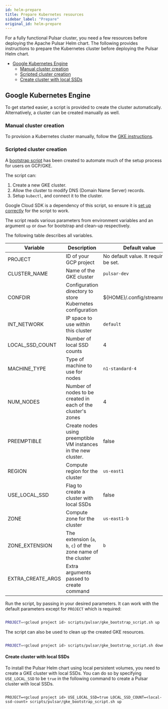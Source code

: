 ```yaml
---
id: helm-prepare
title: Prepare Kubernetes resources
sidebar_label: "Prepare"
original_id: helm-prepare
---
```


For a fully functional Pulsar cluster, you need a few resources before deploying the Apache Pulsar Helm chart. The following provides instructions to prepare the Kubernetes cluster before deploying the Pulsar Helm chart.

- [Google Kubernetes Engine](#google-kubernetes-engine)
  - [Manual cluster creation](#manual-cluster-creation)
  - [Scripted cluster creation](#scripted-cluster-creation)
  - [Create cluster with local SSDs](#create-cluster-with-local-ssds)

## Google Kubernetes Engine

To get started easier, a script is provided to create the cluster automatically. Alternatively, a cluster can be created manually as well.

### Manual cluster creation

To provision a Kubernetes cluster manually, follow the [GKE instructions](https://cloud.google.com/kubernetes-engine/docs/how-to/creating-a-cluster).

### Scripted cluster creation

A [bootstrap script](https://github.com/streamnative/charts/tree/master/scripts/pulsar/gke_bootstrap_script.sh) has been created to automate much of the setup process for users on GCP/GKE.

The script can:

1. Create a new GKE cluster.
2. Allow the cluster to modify DNS (Domain Name Server) records.
3. Setup `kubectl`, and connect it to the cluster.

Google Cloud SDK is a dependency of this script, so ensure it is [set up correctly](helm-tools.md#connect-to-a-gke-cluster) for the script to work.

The script reads various parameters from environment variables and an argument `up` or `down` for bootstrap and clean-up respectively.

The following table describes all variables.

| **Variable** | **Description** | **Default value** |
| ------------ | --------------- | ----------------- |
| PROJECT      | ID of your GCP project | No default value. It requires to be set. |
| CLUSTER_NAME | Name of the GKE cluster | `pulsar-dev` |
| CONFDIR | Configuration directory to store Kubernetes configuration | \$\{HOME\}/.config/streamnative |
| INT_NETWORK | IP space to use within this cluster | `default` |
| LOCAL_SSD_COUNT | Number of local SSD counts | 4 |
| MACHINE_TYPE | Type of machine to use for nodes | `n1-standard-4` |
| NUM_NODES | Number of nodes to be created in each of the cluster's zones | 4 |
| PREEMPTIBLE | Create nodes using preemptible VM instances in the new cluster. | false |
| REGION | Compute region for the cluster | `us-east1` |
| USE_LOCAL_SSD | Flag to create a cluster with local SSDs | false |
| ZONE | Compute zone for the cluster | `us-east1-b` |
| ZONE_EXTENSION | The extension (`a`, `b`, `c`) of the zone name of the cluster | `b` |
| EXTRA_CREATE_ARGS | Extra arguments passed to create command | |

Run the script, by passing in your desired parameters. It can work with the default parameters except for `PROJECT` which is required:

```bash

PROJECT=<gcloud project id> scripts/pulsar/gke_bootstrap_script.sh up

```

The script can also be used to clean up the created GKE resources.

```bash

PROJECT=<gcloud project id> scripts/pulsar/gke_bootstrap_script.sh down

```

#### Create cluster with local SSDs

To install the Pulsar Helm chart using local persistent volumes, you need to create a GKE cluster with local SSDs. You can do so by specifying `USE_LOCAL_SSD` to be `true` in the following command to create a Pulsar cluster with local SSDs.

```

PROJECT=<gcloud project id> USE_LOCAL_SSD=true LOCAL_SSD_COUNT=<local-ssd-count> scripts/pulsar/gke_bootstrap_script.sh up

```

